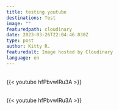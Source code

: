 ```yaml
---
title: testing youtube
destinations: Test
image: ""
featuredpath: cloudinary
date: 2023-03-26T22:04:46.830Z
type: post
author: Kitty R.
featuredalt: Image hosted by Cloudinary
language: en
---
```

<br>{{< youtube hfPbvwIRu3A >}}</br>

<br>{{< youtube hfPbvwIRu3A >}}</br>